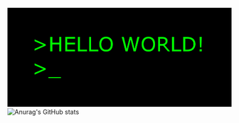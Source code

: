 ![main image](helloworld.gif)
![Anurag's GitHub stats](https://github-readme-stats.vercel.app/api?username=blackcocoon&count_private=false&show_icons=true)
